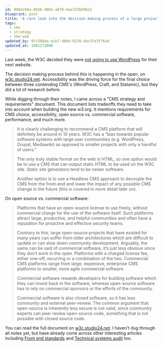 ```yaml
---
id: 008dc60a-db56-48b5-a878-4aa723669be2
blueprint: post
title: 'A rare look into the decision making process of a large project'
tags:
  - cms
  - strategy
  - the-web
updated_by: 97c59bba-acb7-406d-9278-abc37e3f76a9
updated_at: 1601272800
---
```

Last week, the W3C decided they were [not going to use WordPress](https://w3c.studio24.net/updates/on-not-choosing-wordpress/) for their next website.

The decision making process behind this is happening in the open, on [w3c.studio24.net](https://w3c.studio24.net). Accessibility was the driving force for the final choice between three contending CMS's (WordPress, Craft, and Statamic), but they did a lot of research before.

<!--more-->

While digging through their notes, I came across a "CMS strategy and requirements" document. This document lists tradeoffs they need to take into account when building the new w3.org. It mentions requirements for CMS choice, accessibility, open source vs. commercial software, performance, and much more.

> It is clearly challenging to recommend a CMS platform that will definitely be around in 10 years. W3C has a “bias towards popular software systems with large user communities (e.g. WordPress, Drupal, Mediawiki) as opposed to smaller projects with only a handful of users.”
>
> The only truly stable format on the web is HTML, so one option would be to use a CMS that can output static HTML to be used on the W3C site. Static site generators tend to be newer software.
>
> Another option is to use a Headless CMS approach to decouple the CMS from the front-end and lower the impact of any possible CMS change in the future (this is covered in more detail later on).

On open source vs. commercial software:

> Platforms that have an open-source license to use freely, without commercial charge for the use of the software itself. Such platforms attract large, productive, and helpful communities and often have a reputation for proactive and effective security teams.
>
> Contrary to this, large open-source projects that have existed for many years can suffer from older architectures which are difficult to update or can slow down community development. Arguably, the same can be said of commercial software, it’s just less obvious since they don’t work in the open.
> Platforms with a charged license fee, either one-off, recurring or a combination of the two. Commercial CMS platforms range from large, expensive, enterprise CMS platforms to smaller, more agile commercial software.
>
> Commercial software rewards developers for building software which they can invest back in the software, whereas open-source software has to rely on commercial sponsors or the efforts of the community.
>
> Commercial software is also closed software, so it has less community and external peer-review. The common argument that open-source is inherently less secure is not valid, since community experts can peer review open-source code, something that is not possible with closed source code.

You can read the full document on [w3c.studio24.net](https://w3c.studio24.net/docs/cms-strategy-and-requirements/). I haven't dug through all notes yet, but have already come across other interesting articles including [Front end standards](https://w3c.studio24.net/docs/front-end-standards) and [Technical systems audit](https://w3c.studio24.net/docs/technical-systems-audit) too.